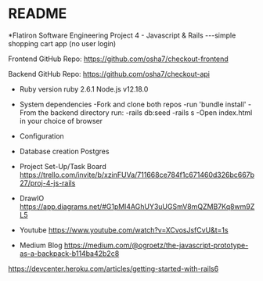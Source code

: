 # README

*Flatiron Software Engineering Project 4 - Javascript & Rails
---simple shopping cart app (no user login)

Frontend GitHub Repo:
https://github.com/osha7/checkout-frontend

Backend GitHub Repo:
https://github.com/osha7/checkout-api

* Ruby version
ruby 2.6.1
Node.js v12.18.0

* System dependencies
-Fork and clone both repos
-run 'bundle install'
-From the backend directory run:
-rails db:seed
-rails s
-Open index.html in your choice of browser

* Configuration

* Database creation
    Postgres

* Project Set-Up/Task Board
https://trello.com/invite/b/xzinFUVa/711668ce784f1c671460d326bc667b27/proj-4-js-rails

* DrawIO
https://app.diagrams.net/#G1pMl4AGhUY3uUGSmV8mQZMB7Kq8wm9ZL5

* Youtube
https://www.youtube.com/watch?v=XCvosJsfCvU&t=1s


* Medium Blog
https://medium.com/@ogroetz/the-javascript-prototype-as-a-backpack-b114ba42b2c8



https://devcenter.heroku.com/articles/getting-started-with-rails6